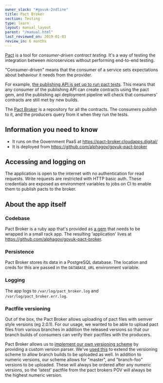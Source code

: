 ```yaml
---
owner_slack: "#govuk-2ndline"
title: Pact Broker
section: Testing
type: learn
layout: manual_layout
parent: "/manual.html"
last_reviewed_on: 2019-01-03
review_in: 6 months
---
```


[Pact](https://docs.pact.io/) is a tool for *consumer-driven contract testing*.
It's a way of testing the integration between microservices without performing
end-to-end testing.

"Consumer-driven" means that the consumer of a service sets expectations about
behaviour it needs from the provider.

For example, [the publishing API is set up to run pact tests](https://github.com/alphagov/publishing-api/blob/master/doc/pact_testing.md).
This means that any consumer of the publishing API can create contracts using the pact gem,
and the publishing api deployment pipeline will check that consumers' contracts are still met by new builds.

The [Pact Broker](https://docs.pact.io/getting_started/sharing_pacts) is
a repository for all the contracts. The consumers publish to it, and the producers query from it when they run the tests.

## Information you need to know

* It runs on the Government PaaS at <https://pact-broker.cloudapps.digital/>
* It is deployed from <https://github.com/alphagov/govuk-pact-broker>

## Accessing and logging on

The application is open to the internet with no authentication for read
requests. Write requests are restricted with HTTP basic auth. These credentials
are exposed as environment variables to jobs on CI to enable them to publish
pacts to the broker.

## About the app itself

### Codebase

Pact Broker is a ruby app that's provided as [a
gem](https://github.com/bethesque/pact_broker) that needs to be wrapped in a
small rack app. The resulting 'application' lives at
<https://github.com/alphagov/govuk-pact-broker>.

### Persistence

Pact Broker stores its data in a PostgreSQL database. The location and creds for
this are passed in the `DATABASE_URL` environment variable.

### Logging

The app logs to `/var/log/pact_broker.log` and `/var/log/pact_broker.err.log`.

### Pactfile versioning

Out of the box, the Pact Broker allows uploading of pact files with semver
style versions (eg 2.0.1). For our usage, we wanted to be able to upload pact
files from various branches in addition the released versions so that our
branch builds of consumers can verify their pactfiles with the producers.

Pact Broker allows us to [implement our own versioning
scheme](https://github.com/bethesque/pact_broker/wiki/Configuration#version-parser)
by providing a custom version parser.  We've [used
this](https://github.com/alphagov/govuk-pact-broker/blob/master/config.ru#L23-L50)
to extend the versioning scheme to allow branch builds to be uploaded as well.
In addition to numeric versions, our scheme allows for "master", and
"branch-foo" versions to be uploaded. These will always be ordered after any
numeric versions, so the 'latest' pactfile from the pact brokers POV will
always be the highest numeric version.
